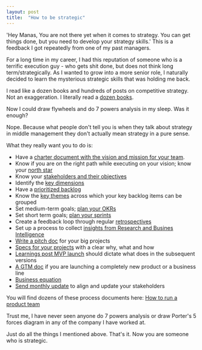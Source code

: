 ```yaml
---
layout: post
title:  "How to be strategic"
---
```


'Hey Manas, You are not there yet when it comes to strategy. You can get things done, but you need to develop your strategy skills.' This is a feedback I got repeatedly from one of my past managers.

For a long time in my career, I had this reputation of someone who is a terrific execution guy - who gets shit done, but does not think long term/strategically. As I wanted to grow into a more senior role, I naturally decided to learn the mysterious strategic skills that was holding me back.

I read like a dozen books and hundreds of posts on competitive strategy. Not an exaggeration. I literally read a [dozen books](https://manassaloi.com/2019/08/27/learn-business-strategy.html).

Now I could draw flywheels and do 7 powers analysis in my sleep. Was it enough?

Nope. Because what people don't tell you is when they talk about strategy in middle management they don't actually mean strategy in a pure sense.

What they really want you to do is:
- Have a [charter document with the vision and mission for your team](https://docs.google.com/document/d/1Ssdq_GLyPFsxITzRfRR6aV3JErB3_VFsBhUmOj_4H0M/edit?usp=sharing).
- Know if you are on the right path while executing on your vision; know your [north star](https://docs.google.com/document/d/1Ssdq_GLyPFsxITzRfRR6aV3JErB3_VFsBhUmOj_4H0M/edit?usp=sharing)
- Know your [stakeholders and their objectives](https://docs.google.com/document/d/1Ssdq_GLyPFsxITzRfRR6aV3JErB3_VFsBhUmOj_4H0M/edit?usp=sharing)
- Identify the [key dimensions](https://docs.google.com/document/d/1Ssdq_GLyPFsxITzRfRR6aV3JErB3_VFsBhUmOj_4H0M/edit?usp=sharing)
- Have a [prioritized backlog](https://docs.google.com/spreadsheets/d/1FbGVvFG4bPkazM-7AJb4Ukjv7X4Ho8oZStT1lJX23sI/edit#gid=192262272)
- Know the [key themes](https://docs.google.com/document/d/1DszNh1PTsSfYaO7o7tiIftSqaLjorrB5RQqptGlwcZ8/edit?usp=sharing) across which your key backlog items can be grouped
- Set medium-term goals; [plan your OKRs](https://docs.google.com/document/d/1kc68s8PD6ImoFwzAxo3Bi3JUk58UIgewggiQ_ckx9Fw/edit?usp=sharing)
- Set short term goals; [plan your sprints](https://manassaloi.com/2020/05/01/running-IPM.html)
- Create a feedback loop through regular [retrospectives](https://manassaloi.com/2020/03/29/retrospectives.html)
- Set up a process to collect [insights from Research and Busines Intelligence](https://manassaloi.com/2020/12/07/research.html)
- [Write a pitch doc](https://docs.google.com/document/d/1ez5NflYwy9DxhAXzg2AA2p0eMLVWg3QgxHatg3Td1zA/edit?usp=sharing) for your big projects
- [Specs for your projects](https://manassaloi.com/2020/01/23/product-spec-twitter-messages.html) with a clear why, what and how
- [Learnings post MVP launch](https://manassaloi.com/2020/12/07/research.html) should dictate what does in the subsequent versions
- [A GTM doc](https://docs.google.com/presentation/d/1M_j0F-IuqgaGfHPfvOh1ssBudpA_Wyp6VoHA46uOr80/mobilepresent?slide=id.ga75a1f0c16_0_1094) if you are launching a completely new product or a business line
- [Business equation](https://docs.google.com/document/d/1PygKV-_ThyWOW95ODefQrwYtQAfGO1yjD4x-8C0O3Uo/edit?usp=sharing)
- [Send monthly update](https://docs.google.com/document/d/1VN5dv78EQwJkm3xhZP765tyXdTqEViVcaPVqB10m1OY/edit?usp=sharing) to align and update your stakeholders

You will find dozens of these process documents here: [How to run a product team](https://manassaloi.com/2020/03/23/running-product-team.html)

Trust me, I have never seen anyone do 7 powers analysis or draw Porter's 5 forces diagram in any of the company I have worked at.

Just do all the things I mentioned above. That's it. Now you are someone who is strategic.
